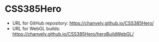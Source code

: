 # CSS385Hero

- URL for GitHub repository: https://chanvely.github.io/CSS385Hero/
- URL for WebGL builds: https://chanvely.github.io/CSS385Hero/heroBuildWebGL/

